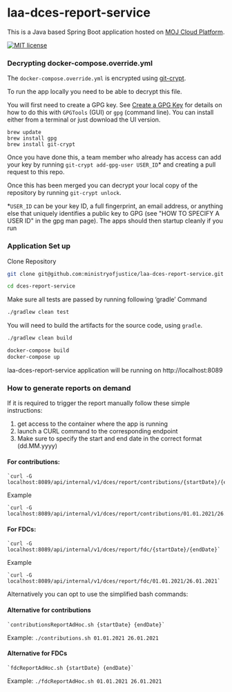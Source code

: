 # laa-dces-report-service

This is a Java based Spring Boot application hosted on [MOJ Cloud Platform](https://user-guide.cloud-platform.service.justice.gov.uk/documentation/concepts/about-the-cloud-platform.html).

[![MIT license](https://img.shields.io/badge/License-MIT-blue.svg)](LICENSE)

### Decrypting docker-compose.override.yml

The `docker-compose.override.yml` is encrypted using [git-crypt](https://github.com/AGWA/git-crypt).

To run the app locally you need to be able to decrypt this file.

You will first need to create a GPG key. See [Create a GPG Key](https://docs.publishing.service.gov.uk/manual/create-a-gpg-key.html) for details on how to do this with `GPGTools` (GUI) or `gpg` (command line).
You can install either from a terminal or just download the UI version.

```
brew update
brew install gpg
brew install git-crypt
```

Once you have done this, a team member who already has access can add your key by running `git-crypt add-gpg-user USER_ID`\* and creating a pull request to this repo.

Once this has been merged you can decrypt your local copy of the repository by running `git-crypt unlock`.

\*`USER_ID` can be your key ID, a full fingerprint, an email address, or anything else that uniquely identifies a public key to GPG (see "HOW TO SPECIFY A USER ID" in the gpg man page).
The apps should then startup cleanly if you run

### Application Set up

Clone Repository

```sh
git clone git@github.com:ministryofjustice/laa-dces-report-service.git

cd dces-report-service
```

Make sure all tests are passed by running following ‘gradle’ Command

```sh
./gradlew clean test
```

You will need to build the artifacts for the source code, using `gradle`.

```sh
./gradlew clean build
```

```sh
docker-compose build
docker-compose up
```

laa-dces-report-service application will be running on http://localhost:8089

### How to generate reports on demand

If it is required to trigger the report manually follow these simple instructions:
1. get access to the container where the app is running
2. launch a CURL command to the corresponding endpoint
3. Make sure to specify the start and end date in the correct format (dd.MM.yyyy)
 
#### For contributions:
    `curl -G localhost:8089/api/internal/v1/dces/report/contributions/{startDate}/{endDate}`

Example
 
    `curl -G localhost:8089/api/internal/v1/dces/report/contributions/01.01.2021/26.01.2021`

#### For FDCs:
    `curl -G localhost:8089/api/internal/v1/dces/report/fdc/{startDate}/{endDate}`  



Example    

    `curl -G localhost:8089/api/internal/v1/dces/report/fdc/01.01.2021/26.01.2021`


Alternatively you can opt to use the simplified bash commands:  

#### Alternative for contributions
    `contributionsReportAdHoc.sh {startDate} {endDate}`  
Example: `./contributions.sh 01.01.2021 26.01.2021`  
  
#### Alternative for FDCs

    `fdcReportAdHoc.sh {startDate} {endDate}`  
Example: `./fdcReportAdHoc.sh 01.01.2021 26.01.2021`  
  